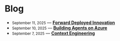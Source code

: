 # Blog

- <small><time datetime="2025-09-11">September 11, 2025</time></small> — **[Forward Deployed Innovation](posts/250911_forward-deployed-engineering.md)**
- <small><time datetime="2025-09-10">September 10, 2025</time></small> — **[Building Agents on Azure](posts/250910_building-agents-on-azure.md)**
- <small><time datetime="2025-09-07">September 7, 2025</time></small> — **[Context Engineering](posts/context-engineering.md)**


